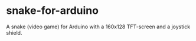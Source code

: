 snake-for-arduino
=================

A snake (video game) for Arduino with a 160x128 TFT-screen and a joystick shield.

